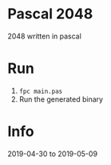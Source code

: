 # Pascal 2048
2048 written in pascal

# Run
1. `fpc main.pas`
2. Run the generated binary

# Info
2019-04-30 to 2019-05-09